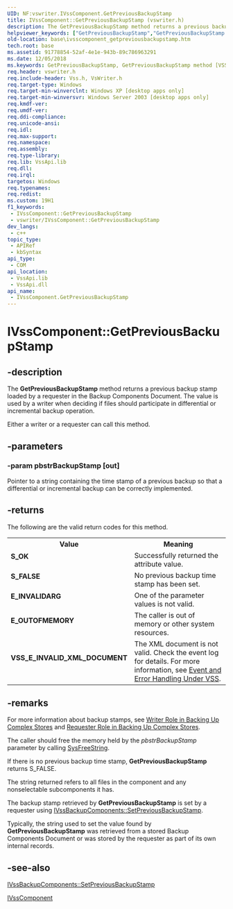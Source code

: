 ```yaml
---
UID: NF:vswriter.IVssComponent.GetPreviousBackupStamp
title: IVssComponent::GetPreviousBackupStamp (vswriter.h)
description: The GetPreviousBackupStamp method returns a previous backup stamp loaded by a requester in the Backup Components Document. The value is used by a writer when deciding if files should participate in differential or incremental backup operation.
helpviewer_keywords: ["GetPreviousBackupStamp","GetPreviousBackupStamp method [VSS]","GetPreviousBackupStamp method [VSS]","IVssComponent interface","IVssComponent interface [VSS]","GetPreviousBackupStamp method","IVssComponent.GetPreviousBackupStamp","IVssComponent::GetPreviousBackupStamp","_win32_ivsscomponent_getpreviousbackupstamp","base.ivsscomponent_getpreviousbackupstamp","vswriter/IVssComponent::GetPreviousBackupStamp"]
old-location: base\ivsscomponent_getpreviousbackupstamp.htm
tech.root: base
ms.assetid: 91778854-52af-4e1e-943b-89c786963291
ms.date: 12/05/2018
ms.keywords: GetPreviousBackupStamp, GetPreviousBackupStamp method [VSS], GetPreviousBackupStamp method [VSS],IVssComponent interface, IVssComponent interface [VSS],GetPreviousBackupStamp method, IVssComponent.GetPreviousBackupStamp, IVssComponent::GetPreviousBackupStamp, _win32_ivsscomponent_getpreviousbackupstamp, base.ivsscomponent_getpreviousbackupstamp, vswriter/IVssComponent::GetPreviousBackupStamp
req.header: vswriter.h
req.include-header: Vss.h, VsWriter.h
req.target-type: Windows
req.target-min-winverclnt: Windows XP [desktop apps only]
req.target-min-winversvr: Windows Server 2003 [desktop apps only]
req.kmdf-ver: 
req.umdf-ver: 
req.ddi-compliance: 
req.unicode-ansi: 
req.idl: 
req.max-support: 
req.namespace: 
req.assembly: 
req.type-library: 
req.lib: VssApi.lib
req.dll: 
req.irql: 
targetos: Windows
req.typenames: 
req.redist: 
ms.custom: 19H1
f1_keywords:
 - IVssComponent::GetPreviousBackupStamp
 - vswriter/IVssComponent::GetPreviousBackupStamp
dev_langs:
 - c++
topic_type:
 - APIRef
 - kbSyntax
api_type:
 - COM
api_location:
 - VssApi.lib
 - VssApi.dll
api_name:
 - IVssComponent.GetPreviousBackupStamp
---
```


# IVssComponent::GetPreviousBackupStamp


## -description

The 
<b>GetPreviousBackupStamp</b> method returns a previous backup stamp loaded by a requester in the Backup Components Document. The value is used by a writer when deciding if files should participate in differential or incremental backup operation.

Either a writer or a requester can call this method.

## -parameters

### -param pbstrBackupStamp [out]

Pointer to a string containing the time stamp of a previous backup so that a differential or incremental backup can be correctly implemented.

## -returns

The following are the valid return codes for this method.

<table>
<tr>
<th>Value</th>
<th>Meaning</th>
</tr>
<tr>
<td width="40%">
<dl>
<dt><b>S_OK</b></dt>
</dl>
</td>
<td width="60%">
Successfully returned the attribute value.

</td>
</tr>
<tr>
<td width="40%">
<dl>
<dt><b>S_FALSE</b></dt>
</dl>
</td>
<td width="60%">
No previous backup time stamp has been set.

</td>
</tr>
<tr>
<td width="40%">
<dl>
<dt><b>E_INVALIDARG</b></dt>
</dl>
</td>
<td width="60%">
One of the parameter values is not valid.

</td>
</tr>
<tr>
<td width="40%">
<dl>
<dt><b>E_OUTOFMEMORY</b></dt>
</dl>
</td>
<td width="60%">
The caller is out of memory or other system resources.

</td>
</tr>
<tr>
<td width="40%">
<dl>
<dt><b>VSS_E_INVALID_XML_DOCUMENT</b></dt>
</dl>
</td>
<td width="60%">
The XML document is not valid. Check the event log for details. For more information, see 
<a href="https://docs.microsoft.com/windows/desktop/VSS/event-and-error-handling-under-vss">Event and Error Handling Under VSS</a>.

</td>
</tr>
</table>

## -remarks

For more information about backup stamps, see <a href="https://docs.microsoft.com/windows/desktop/VSS/writer-role-in-backing-up-complex-stores">Writer Role in Backing Up Complex Stores</a> and <a href="https://docs.microsoft.com/windows/desktop/VSS/requestor-role-in-backing-up-complex-stores">Requester Role in Backing Up Complex Stores</a>.

The caller should free the memory held by the <i>pbstrBackupStamp</i> parameter by calling <a href="https://docs.microsoft.com/previous-versions/windows/desktop/api/oleauto/nf-oleauto-sysfreestring">SysFreeString</a>.

If there is no previous backup time stamp, 
<b>GetPreviousBackupStamp</b> returns S_FALSE.

The string returned refers to all files in the component and any nonselectable subcomponents it has.

The backup stamp retrieved by 
<b>GetPreviousBackupStamp</b> is set by a requester using 
<a href="https://docs.microsoft.com/windows/desktop/api/vsbackup/nf-vsbackup-ivssbackupcomponents-setpreviousbackupstamp">IVssBackupComponents::SetPreviousBackupStamp</a>.

Typically, the string used to set the value found by 
<b>GetPreviousBackupStamp</b> was retrieved from a stored Backup Components Document or was stored by the requester as part of its own internal records.

## -see-also

<a href="https://docs.microsoft.com/windows/desktop/api/vsbackup/nf-vsbackup-ivssbackupcomponents-setpreviousbackupstamp">IVssBackupComponents::SetPreviousBackupStamp</a>



<a href="https://docs.microsoft.com/windows/desktop/api/vswriter/nl-vswriter-ivsscomponent">IVssComponent</a>

